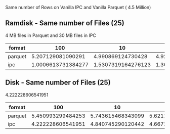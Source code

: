 Same number of Rows on Vanilla IPC and Vanilla Parquet ( 4.5 Million) 

## Ramdisk - Same number of Files (25) 
4 MB files in Parquet and 30 MB files in IPC

|format      | 100 | 10 | 1 | 0.00001 |
|------------| --- | -- |---|---------|
parquet | 5.207129081090291 | 4.990869124730428 | 4.926516532897949 | 2.715320428212484 |
ipc     | 1.0006613731384277 | 1.5307319164276123 | 1.3672870794932048 | 1.327691952387492 |

## Disk - Same number of Files (25)

4.222228606541951

|format      | 100 | 10 | 1 | 0.00001 |
|------------| --- | -- |---|---------|
parquet | 5.450993299484253 | 5.743615468343099 | 5.621794859568278 | 3.0735631783803306 |
ipc     | 4.222228606541951 | 4.840745290120442 | 4.6671074231465655 | 4.643389701843262 |


